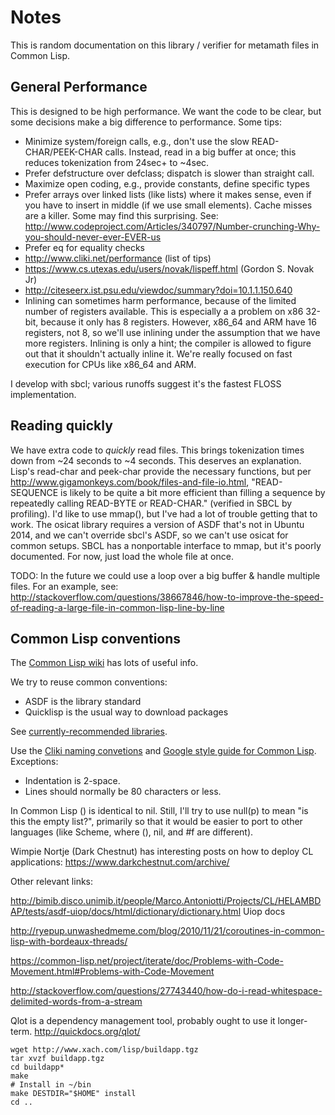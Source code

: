 # Notes

This is random documentation on this library / verifier for metamath files
in Common Lisp.

## General Performance

This is designed to be high performance. We want the code to be clear,
but some decisions make a big difference to performance.  Some tips:
- Minimize system/foreign calls, e.g., don't use the slow
  READ-CHAR/PEEK-CHAR calls.  Instead, read in a big buffer at once;
  this reduces tokenization from 24sec+ to ~4sec.
- Prefer defstructure over defclass; dispatch is slower than straight call.
- Maximize open coding, e.g., provide constants, define specific types
- Prefer arrays over linked lists (like lists) where it makes sense,
  even if you have to insert in middle (if we use small elements).
  Cache misses are a killer. Some may find this surprising. See:
  http://www.codeproject.com/Articles/340797/Number-crunching-Why-you-should-never-ever-EVER-us
- Prefer eq for equality checks
- http://www.cliki.net/performance (list of tips)
- https://www.cs.utexas.edu/users/novak/lispeff.html (Gordon S. Novak Jr)
- http://citeseerx.ist.psu.edu/viewdoc/summary?doi=10.1.1.150.640
- Inlining can sometimes harm performance, because of the limited
  number of registers available.  This is especially a
  a problem on x86 32-bit, because it only has 8 registers.
  However, x86_64 and ARM have 16 registers, not 8, so we'll use inlining
  under the assumption that we have more registers.  Inlining is only a
  hint; the compiler is allowed to figure out that it shouldn't
  actually inline it.
  We're really focused on fast execution for CPUs like x86_64 and ARM.

I develop with sbcl; various runoffs suggest it's the fastest FLOSS
implementation.

## Reading quickly

We have
extra code to *quickly* read files.  This brings tokenization times down
from ~24 seconds to ~4 seconds.  This deserves an explanation.
Lisp's read-char and peek-char provide the necessary functions, but per
<http://www.gigamonkeys.com/book/files-and-file-io.html>,
 "READ-SEQUENCE is likely to be quite a bit more efficient
 than filling a sequence by repeatedly calling READ-BYTE or READ-CHAR."
 (verified in SBCL by profiling).
I'd like to use mmap(), but I've had a lot of trouble getting that to work.
The osicat library requires a version of ASDF that's not in Ubuntu 2014, and
we can't override sbcl's ASDF, so we can't use osicat for common setups.
SBCL has a nonportable interface to mmap, but it's poorly documented.
For now, just load the whole file at once.

TODO:  In the future we could use a loop over a big buffer & handle
multiple files.
For an example, see:
http://stackoverflow.com/questions/38667846/how-to-improve-the-speed-of-reading-a-large-file-in-common-lisp-line-by-line


## Common Lisp conventions

The [Common Lisp wiki](http://www.cliki.net) has lots of useful info.

We try to reuse common conventions:
- ASDF is the library standard
- Quicklisp is the usual way to download packages

See [currently-recommended libraries](http://www.cliki.net/Current%20recommended%20libraries).


Use the [Cliki naming convetions](http://cliki.net/coding%20convention) and
[Google style guide for Common Lisp](https://google.github.io/styleguide/lispguide.xml).
Exceptions:
- Indentation is 2-space.
- Lines should normally be 80 characters or less.

In Common Lisp () is identical to nil.
Still, I'll try to use null(p) to mean "is this the empty list?",
primarily so that it would be easier to port to other languages
(like Scheme, where (), nil, and #f are different).

Wimpie Nortje (Dark Chestnut) has interesting posts on how to
deploy CL applications:
https://www.darkchestnut.com/archive/

Other relevant links:

http://bimib.disco.unimib.it/people/Marco.Antoniotti/Projects/CL/HELAMBDAP/tests/asdf-uiop/docs/html/dictionary/dictionary.html
Uiop docs

http://ryepup.unwashedmeme.com/blog/2010/11/21/coroutines-in-common-lisp-with-bordeaux-threads/

https://common-lisp.net/project/iterate/doc/Problems-with-Code-Movement.html#Problems-with-Code-Movement

http://stackoverflow.com/questions/27743440/how-do-i-read-whitespace-delimited-words-from-a-stream

Qlot is a dependency management tool, probably ought to use it longer-term.
http://quickdocs.org/qlot/

~~~~
wget http://www.xach.com/lisp/buildapp.tgz
tar xvzf buildapp.tgz
cd buildapp*
make
# Install in ~/bin
make DESTDIR="$HOME" install
cd ..
~~~~
